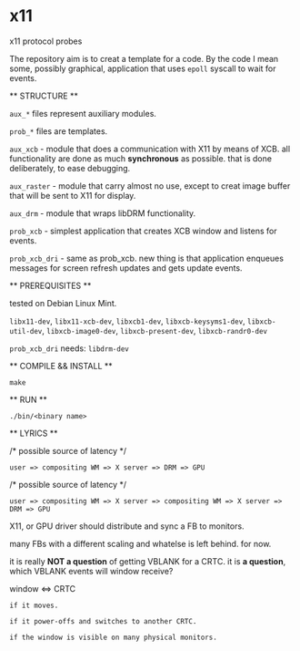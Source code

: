 # x11
x11 protocol probes

The repository aim is to creat a template for a code. By the code I mean some, possibly graphical, application that uses `epoll` syscall to wait for events.

** STRUCTURE **

`aux_*` files represent auxiliary modules.

`prob_*` files are templates.

`aux_xcb`    - module that does a communication with X11 by means of XCB. all functionality are done as much **synchronous** as possible. that is done deliberately, to ease debugging.

`aux_raster` - module that carry almost no use, except to creat image buffer that will be sent to X11 for display.

`aux_drm`    - module that wraps libDRM functionality.


`prob_xcb`     - simplest application that creates XCB window and listens for events.

`prob_xcb_dri` - same as prob_xcb. new thing is that application enqueues messages for screen refresh updates and gets update events.


** PREREQUISITES **

tested on Debian Linux Mint.

  `libx11-dev`, `libx11-xcb-dev`, `libxcb1-dev`, `libxcb-keysyms1-dev`, `libxcb-util-dev`, `libxcb-image0-dev`, `libxcb-present-dev`, `libxcb-randr0-dev`
  
  `prob_xcb_dri` needs: `libdrm-dev`

** COMPILE && INSTALL **

   `make`
   

** RUN **

   `./bin/<binary name>`
   

** LYRICS **

/* possible source of latency */

    user => compositing WM => X server => DRM => GPU

/* possible source of latency */

    user => compositing WM => X server => compositing WM => X server => DRM => GPU


X11, or GPU driver should distribute and sync a FB to monitors. 


many FBs with a different scaling and whatelse is left behind. for now.


it is really **NOT a question** of getting VBLANK for a CRTC. it is **a question**, which VBLANK events will window receive?


window <=> CRTC

    if it moves.
    
    if it power-offs and switches to another CRTC.
  
    if the window is visible on many physical monitors.
